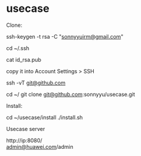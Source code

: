# usecase

Clone:

ssh-keygen -t rsa -C "sonnyyuirm@gmail.com"

cd ~/.ssh

cat id_rsa.pub

copy it into Account Settings > SSH 

ssh -vT git@github.com

cd ~/
git clone git@github.com:sonnyyu/usecase.git

Install:

cd ~/usecase/install
./install.sh

Usecase server

http://ip:8080/  
admin@huawei.com/admin
